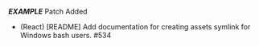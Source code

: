 ___EXAMPLE___
Patch
Added
- (React) [README] Add documentation for creating assets symlink for Windows bash users. #534
